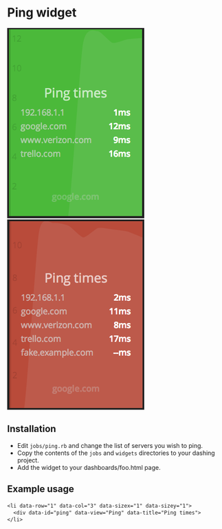 # Ping widget

![Screenshot (good)](../screenshots/ping-good.png)
![Screenshot (bad)](../screenshots/ping-bad.png)

## Installation

* Edit `jobs/ping.rb` and change the list of servers you wish to ping.
* Copy the contents of the `jobs` and `widgets` directories to your dashing
  project.
* Add the widget to your dashboards/foo.html page.

## Example usage

    <li data-row="1" data-col="3" data-sizex="1" data-sizey="1">
      <div data-id="ping" data-view="Ping" data-title="Ping times">
    </li>
